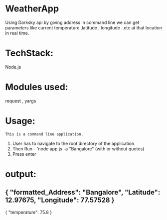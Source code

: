 # WeatherApp
Using Darksky api by giving address in command line we can get parameters like current temperature ,latitude , longitude ..etc at that location in real time.


# TechStack:
Node.js

# Modules used:
request , yargs

# Usage:
    This is a command line application. 
   1. User has to navigate to the root directory of the application.
   2. Then Run - 'node app.js -a "Bangalore"  (with or without quotes)
   3. Press enter
# output:
{
  "formatted_Address": "Bangalore",
  "Latitude": 12.97675,
  "Longitude": 77.57528
}
------
{
  "temperature": 75.8
}
